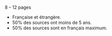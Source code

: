 8 – 12 pages

- Française et étrangère.
- 50% des sources ont moins de 5 ans.
- 50% des sources sont en français maximum.